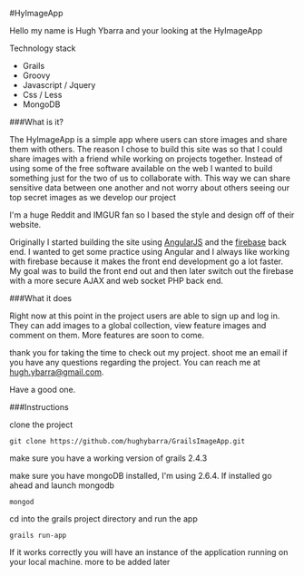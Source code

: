#HyImageApp

Hello my name is Hugh Ybarra and your looking at the HyImageApp

Technology stack 

* Grails 
* Groovy 
* Javascript / Jquery 
* Css / Less 
* MongoDB

###What is it? 

The HyImageApp is a simple app where users can store images and share them with others.
The reason I chose to build this site was so that I could share images with a friend while working on projects together. 
Instead of using some of the free software available on the web I wanted to build something just for the two of us to collaborate with. This way we can share sensitive data between one another and not worry about others seeing our top secret images as we develop our project

I'm a huge Reddit and IMGUR fan so I based the style and design off of their website.

Originally I started building the site using [AngularJS](https://angularjs.org/) and the [firebase](https://www.firebase.com) back end. I wanted to get some practice using Angular and I always like working with firebase because it makes the front end development go a lot faster. 
My goal was to build the front end out and then later switch out the firebase with a more secure AJAX and web socket PHP back end. 

###What it does

Right now at this point in the project users are able to sign up and log in. They can add images to a global collection, view feature images and comment on them. More features are soon to come.

thank you for taking the time to check out my project. shoot me an email if you have any questions regarding the project. You can reach me at hugh.ybarra@gmail.com. 

Have a good one. 

###Instructions

clone the project

`git clone https://github.com/hughybarra/GrailsImageApp.git`

make sure you have a working version of grails 2.4.3

make sure you have mongoDB installed, I'm using 2.6.4. If installed go ahead and launch mongodb

`mongod`

cd into the grails project directory and run the app 

`grails run-app`

If it works correctly you will have an instance of the application running on your local machine. 
more to be added later


